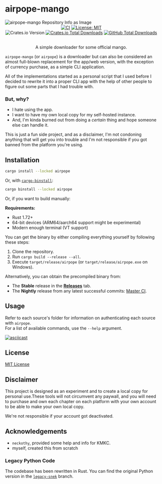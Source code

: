 # airpope-mango

<picture>
  <source media="(prefers-color-scheme: dark)" srcset="https://socialify.git.ci/noaione/airpope-mango/image?description=1&font=Rokkitt&forks=1&issues=1&language=1&name=1&owner=1&pulls=1&stargazers=1&theme=Dark">
  <img alt="airpope-mango Repository Info as Image" src="https://socialify.git.ci/noaione/airpope-mango/image?description=1&font=Rokkitt&forks=1&issues=1&language=1&name=1&owner=1&pulls=1&stargazers=1&theme=Light">
</picture>

<div align="center">
  <a href="https://github.com/noaione/airpope-mango/actions/workflows/ci.yml"><img src="https://github.com/noaione/airpope-mango/actions/workflows/ci.yml/badge.svg" alt="CI" /></a>
  <a href="https://github.com/noaione/airpope-mango/blob/master/LICENSE"><img src="https://img.shields.io/github/license/noaione/airpope-mango" alt="License: MIT" /></a><br />
  <img alt="Crates.io Version" src="https://img.shields.io/crates/v/airpope">
  <a href="https://crates.io/crates/airpope"><img src="https://img.shields.io/crates/d/airpope?logo=rust" alt="Crates.io Total Downloads" /></a>
  <a href="https://github.com/noaione/airpope-mango/releases"><img src="https://img.shields.io/github/downloads/noaione/airpope-mango/total?logo=github" alt="GitHub Total Downloads" /></a>
  <br /><br />
  <p>A simple downloader for some official mango.</p>
</div>

`airpope-mango` (or `airpope`) is a downloader but can also be considered an almost full-blown replacement for the app/web version, with the exception of currency purchase, as a simple CLI application.

All of the implementations started as a personal script that I used before I decided to rewrite it into a proper CLI app with the help of other people to figure out some parts that I had trouble with.

### But, why?
- I hate using the app.
- I want to have my own local copy for my self-hosted instance.
- And, I'm kinda burned out from doing a *certain* thing and hope someone else can handle it.

This is just a fun side project, and as a disclaimer, I'm not condoning anything that will get you into trouble and I'm not responsible if you got banned from the platform you're using.

## Installation

```bash
cargo install --locked airpope
```

Or, with [`cargo-binstall`](https://github.com/cargo-bins/cargo-binstall):
```bash
cargo binstall --locked airpope
```

Or, if you want to build manually:

**Requirements:**
- Rust 1.72+
- 64-bit devices (ARM64/aarch64 support might be experimental)
- Modern enough terminal (VT support)

You can get the binary by either compiling everything yourself by following these steps:
1. Clone the repository.
2. Run `cargo build --release --all`.
3. Execute `target/release/airpope` (or `target/release/airpope.exe` on Windows).

Alternatively, you can obtain the precompiled binary from:
- The **Stable** release in the **[Releases](https://github.com/noaione/airpope-mango/releases)** tab.
- The **Nightly** release from any latest successful commits: [Master CI](https://github.com/noaione/airpope-mango/actions/workflows/ci.yml?query=branch%3Amaster).

## Usage

Refer to each source's folder for information on authenticating each source with `airpope`.<br />
For a list of available commands, use the `--help` argument.

[![asciicast](https://asciinema.org/a/636303.svg)](https://asciinema.org/a/636303)

## License

[MIT License](LICENSE)

## Disclaimer

This project is designed as an experiment and to create a local copy for personal use.These tools will not circumvent any paywall, and you will need to purchase and own each chapter on each platform with your own account to be able to make your own local copy.

We're not responsible if your account got deactivated.

## Acknowledgements

- `neckothy`, provided some help and info for KMKC.
- myself, created this from scratch

### Legacy Python Code

The codebase has been rewritten in Rust. You can find the original Python version in the [`legacy-snek`](https://github.com/noaione/airpope-mango/tree/legacy-snek) branch.

